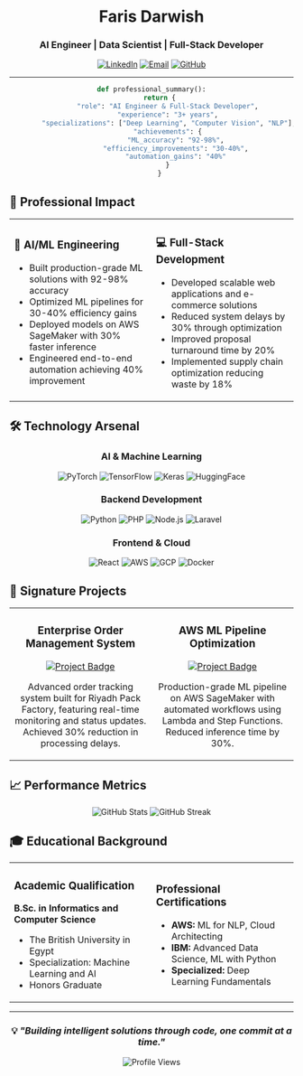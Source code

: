 <div align="center">
  
# Faris Darwish
### AI Engineer | Data Scientist | Full-Stack Developer

[![LinkedIn](https://img.shields.io/badge/LinkedIn-0077B5?style=for-the-badge&logo=linkedin&logoColor=white)](https://www.linkedin.com/in/XFD)
[![Email](https://img.shields.io/badge/Email-D14836?style=for-the-badge&logo=gmail&logoColor=white)](mailto:XFarisDarwish@gmail.com)
[![GitHub](https://img.shields.io/badge/GitHub-100000?style=for-the-badge&logo=github&logoColor=white)](https://github.com/Darwee4)

</div>

---

<div align="center">

```python
def professional_summary():
    return {
        "role": "AI Engineer & Full-Stack Developer",
        "experience": "3+ years",
        "specializations": ["Deep Learning", "Computer Vision", "NLP"],
        "achievements": {
            "ML_accuracy": "92-98%",
            "efficiency_improvements": "30-40%",
            "automation_gains": "40%"
        }
    }
```

</div>

## 🎯 Professional Impact

<table>
<tr>
<td width="50%">

### 🤖 AI/ML Engineering
- Built production-grade ML solutions with 92-98% accuracy
- Optimized ML pipelines for 30-40% efficiency gains
- Deployed models on AWS SageMaker with 30% faster inference
- Engineered end-to-end automation achieving 40% improvement

</td>
<td width="50%">

### 💻 Full-Stack Development
- Developed scalable web applications and e-commerce solutions
- Reduced system delays by 30% through optimization
- Improved proposal turnaround time by 20%
- Implemented supply chain optimization reducing waste by 18%

</td>
</tr>
</table>

## 🛠️ Technology Arsenal

<div align="center">

### AI & Machine Learning
![PyTorch](https://img.shields.io/badge/PyTorch-EE4C2C?style=for-the-badge&logo=pytorch&logoColor=white)
![TensorFlow](https://img.shields.io/badge/TensorFlow-FF6F00?style=for-the-badge&logo=tensorflow&logoColor=white)
![Keras](https://img.shields.io/badge/Keras-D00000?style=for-the-badge&logo=keras&logoColor=white)
![HuggingFace](https://img.shields.io/badge/HuggingFace-FFD700?style=for-the-badge&logo=huggingface&logoColor=black)

### Backend Development
![Python](https://img.shields.io/badge/Python-3776AB?style=for-the-badge&logo=python&logoColor=white)
![PHP](https://img.shields.io/badge/PHP-777BB4?style=for-the-badge&logo=php&logoColor=white)
![Node.js](https://img.shields.io/badge/Node.js-339933?style=for-the-badge&logo=node.js&logoColor=white)
![Laravel](https://img.shields.io/badge/Laravel-FF2D20?style=for-the-badge&logo=laravel&logoColor=white)

### Frontend & Cloud
![React](https://img.shields.io/badge/React-20232A?style=for-the-badge&logo=react&logoColor=61DAFB)
![AWS](https://img.shields.io/badge/AWS-232F3E?style=for-the-badge&logo=amazon-aws&logoColor=white)
![GCP](https://img.shields.io/badge/GCP-4285F4?style=for-the-badge&logo=google-cloud&logoColor=white)
![Docker](https://img.shields.io/badge/Docker-2CA5E0?style=for-the-badge&logo=docker&logoColor=white)

</div>

## 🌟 Signature Projects

<table>
<tr>
<td width="50%">
<h3 align="center">Enterprise Order Management System</h3>
<div align="center">
<a href="github-repo-link" target="_blank"><img src="https://img.shields.io/badge/View_Project-4285F4?style=for-the-badge&logo=github&logoColor=white" alt="Project Badge"/></a>
</div>
<p align="center">
Advanced order tracking system built for Riyadh Pack Factory, featuring real-time monitoring and status updates. Achieved 30% reduction in processing delays.
</p>
</td>
<td width="50%">
<h3 align="center">AWS ML Pipeline Optimization</h3>
<div align="center">
<a href="github-repo-link" target="_blank"><img src="https://img.shields.io/badge/View_Project-FF6F00?style=for-the-badge&logo=github&logoColor=white" alt="Project Badge"/></a>
</div>
<p align="center">
Production-grade ML pipeline on AWS SageMaker with automated workflows using Lambda and Step Functions. Reduced inference time by 30%.
</p>
</td>
</tr>
</table>

## 📈 Performance Metrics

<div align="center">
<img src="https://github-readme-stats.vercel.app/api?username=Darwee4&show_icons=true&theme=github_dark&hide_border=true&count_private=true" alt="GitHub Stats" />
<img src="https://github-readme-streak-stats.herokuapp.com/?user=Darwee4&theme=github_dark&hide_border=true" alt="GitHub Streak" />
</div>

## 🎓 Educational Background

<table>
<tr>
<td width="50%">

### Academic Qualification
**B.Sc. in Informatics and Computer Science**
- The British University in Egypt
- Specialization: Machine Learning and AI
- Honors Graduate

</td>
<td width="50%">

### Professional Certifications
- **AWS:** ML for NLP, Cloud Architecting
- **IBM:** Advanced Data Science, ML with Python
- **Specialized:** Deep Learning Fundamentals

</td>
</tr>
</table>

---

<div align="center">

### 💡 _"Building intelligent solutions through code, one commit at a time."_

![Profile Views](https://komarev.com/ghpvc/?username=Darwee4&color=brightgreen&style=for-the-badge)

</div>

